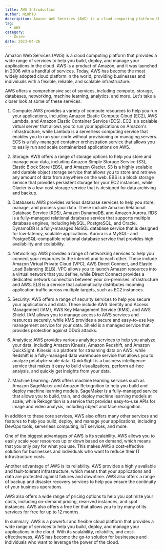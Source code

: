 ```yaml
---
title: AWS Introduction
author: MinhTD
description: Amazon Web Services (AWS) is a cloud computing platform that provides a wide range of services to help you build, deploy, and manage your applications in the cloud. AWS is a product of Amazon, and it was launched in 2006 with a handful of services. Today, AWS has become the most widely adopted cloud platform in the world, providing businesses and individuals with a flexible, reliable, and scalable infrastructure. 
tag:
  - AWS
category:
  - Guide
date: 2023-04-26
---
```

Amazon Web Services (AWS) is a cloud computing platform that provides a wide range of services to help you build, deploy, and manage your applications in the cloud. AWS is a product of Amazon, and it was launched in 2006 with a handful of services. Today, AWS has become the most widely adopted cloud platform in the world, providing businesses and individuals with a flexible, reliable, and scalable infrastructure.

AWS offers a comprehensive set of services, including compute, storage, databases, networking, machine learning, analytics, and more. Let's take a closer look at some of these services:

1. Compute: AWS provides a variety of compute resources to help you run your applications, including Amazon Elastic Compute Cloud (EC2), AWS Lambda, and Amazon Elastic Container Service (ECS). EC2 is a scalable virtual server that allows you to run your applications on Amazon's infrastructure, while Lambda is a serverless computing service that enables you to run your code without provisioning or managing servers. ECS is a fully-managed container orchestration service that allows you to easily run and scale containerized applications on AWS.

2. Storage: AWS offers a range of storage options to help you store and manage your data, including Amazon Simple Storage Service (S3), Elastic Block Store (EBS), and Amazon Glacier. S3 is a highly scalable and durable object storage service that allows you to store and retrieve any amount of data from anywhere on the web. EBS is a block storage service that provides persistent storage for your EC2 instances, while Glacier is a low-cost storage service that is designed for data archiving and backup.

3. Databases: AWS provides various database services to help you store, manage, and process your data. These include Amazon Relational Database Service (RDS), Amazon DynamoDB, and Amazon Aurora. RDS is a fully-managed relational database service that supports multiple database engines, including MySQL, PostgreSQL, and Oracle. DynamoDB is a fully-managed NoSQL database service that is designed for low-latency, scalable applications. Aurora is a MySQL- and PostgreSQL-compatible relational database service that provides high availability and scalability.

4. Networking: AWS provides a range of networking services to help you connect your resources to the internet and to each other. These include Amazon Virtual Private Cloud (VPC), AWS Direct Connect, and Elastic Load Balancing (ELB). VPC allows you to launch Amazon resources into a virtual network that you define, while Direct Connect provides a dedicated network connection between your on-premises infrastructure and AWS. ELB is a service that automatically distributes incoming application traffic across multiple targets, such as EC2 instances.

5. Security: AWS offers a range of security services to help you secure your applications and data. These include AWS Identity and Access Management (IAM), AWS Key Management Service (KMS), and AWS Shield. IAM allows you to manage access to AWS services and resources securely, while KMS provides a secure and easy-to-use key management service for your data. Shield is a managed service that provides protection against DDoS attacks.

6. Analytics: AWS provides various analytics services to help you analyze your data, including Amazon Kinesis, Amazon Redshift, and Amazon QuickSight. Kinesis is a platform for streaming data on AWS, while Redshift is a fully-managed data warehouse service that allows you to analyze petabyte-scale data. QuickSight is a business intelligence service that makes it easy to build visualizations, perform ad-hoc analysis, and quickly get insights from your data.

7. Machine Learning: AWS offers machine learning services such as Amazon SageMaker and Amazon Rekognition to help you build and deploy machine learning models. SageMaker is a fully-managed service that allows you to build, train, and deploy machine learning models at scale, while Rekognition is a service that provides easy-to-use APIs for image and video analysis, including object and face recognition.

In addition to these core services, AWS also offers many other services and features to help you build, deploy, and manage your applications, including DevOps tools, serverless computing, IoT services, and more.

One of the biggest advantages of AWS is its scalability. AWS allows you to easily scale your resources up or down based on demand, which means that you only pay for what you use. This makes AWS a cost-effective solution for businesses and individuals who want to reduce their IT infrastructure costs.

Another advantage of AWS is its reliability. AWS provides a highly available and fault-tolerant infrastructure, which means that your applications and data are protected against failures and downtime. AWS also offers a range of backup and disaster recovery services to help you ensure the continuity of your business operations.

AWS also offers a wide range of pricing options to help you optimize your costs, including on-demand pricing, reserved instances, and spot instances. AWS also offers a free tier that allows you to try many of its services for free for up to 12 months.

In summary, AWS is a powerful and flexible cloud platform that provides a wide range of services to help you build, deploy, and manage your applications in the cloud. With its scalability, reliability, and cost-effectiveness, AWS has become the go-to solution for businesses and individuals who want to leverage the power of the cloud.
